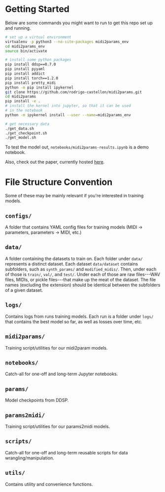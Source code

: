 # Getting Started

Below are some commands you might want to run to get this repo set up and running.

```sh
# set up a virtual environment
virtualenv -p python3 --no-site-packages midi2params_env
cd midi2params_env
source bin/activate

# install some python packages
pip install ddsp==0.7.0
pip install pyyaml
pip install addict
pip install torch==1.2.0
pip install pretty_midi
python -m pip install ipykernel
git clone https://github.com/rodrigo-castellon/midi2params.git
cd midi2params
pip install -e .
# install the kernel into jupyter, so that it can be used
# in the notebook
python -m ipykernel install --user --name=midi2params_env

# get necessary data
./get_data.sh
./get_checkpoint.sh
./get_model.sh
```

To test the model out, `notebooks/midi2params-results.ipynb` is a demo notebook.

Also, check out the paper, currently hosted [here](https://cs.stanford.edu/~rjcaste/research/realistic_midi.pdf).

# File Structure Convention

Some of these may be mainly relevant if you're interested in training models.

## `configs/`

A folder that contains YAML config files for training models (MIDI -> parameters, parameters -> MIDI, etc.)

## `data/`

A folder containing the datasets to train on. Each folder under `data/` represents a distinct dataset. Each dataset `data/dataset` contains subfolders, such as `synth_params/` and `modified_midis/`. Then, under each of those is `train/`, `val/`, and `test/`. Under each of those are raw files---WAV files, MIDIs, or pickle files---that make up the meat of the dataset. The file names (excluding the extension) should be identical between the subfolders of a given dataset.

## `logs/`

Contains logs from runs training models. Each run is a folder under `logs/` that contains the best model so far, as well as losses over time, etc.

## `midi2params/`

Training script/utilities for our midi2param models.

## `notebooks/`

Catch-all for one-off and long-term Jupyter notebooks.

## `params/`

Model checkpoints from DDSP.

## `params2midi/`

Training script/utilities for our params2midi models.

## `scripts/`

Catch-all for one-off and long-term reusable scripts for data wrangling/manipulation.

## `utils/`

Contains utility and convenience functions.
